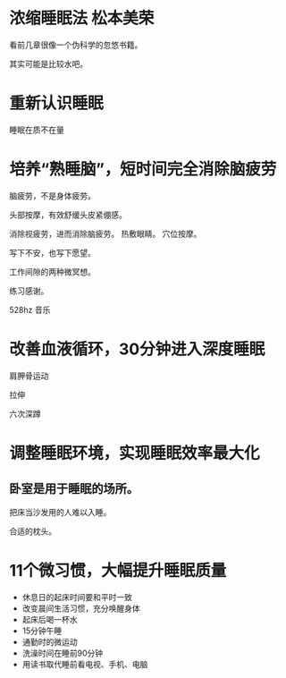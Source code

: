 # 浓缩睡眠法 松本美荣

看前几章很像一个伪科学的忽悠书籍。

其实可能是比较水吧。

# 重新认识睡眠

睡眠在质不在量

# 培养“熟睡脑”，短时间完全消除脑疲劳

脑疲劳，不是身体疲劳。

头部按摩，有效舒缓头皮紧绷感。

消除视疲劳，进而消除脑疲劳。
热敷眼睛。
穴位按摩。

写下不安，也写下愿望。

工作间隙的两种微冥想。

练习感谢。

528hz 音乐

# 改善血液循环，30分钟进入深度睡眠

肩胛骨运动

拉伸

六次深蹲


# 调整睡眠环境，实现睡眠效率最大化

## 卧室是用于睡眠的场所。

把床当沙发用的人难以入睡。

合适的枕头。

# 11个微习惯，大幅提升睡眠质量

- 休息日的起床时间要和平时一致
- 改变晨间生活习惯，充分唤醒身体
- 起床后喝一杯水
- 15分钟午睡
- 通勤时的微运动
- 洗澡时间在睡前90分钟
- 用读书取代睡前看电视、手机、电脑

